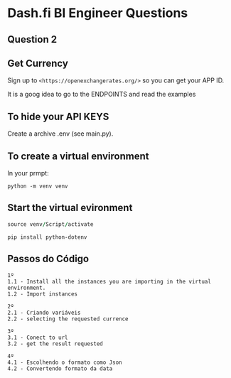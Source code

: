 # Dash.fi BI Engineer Questions
## Question 2

## Get Currency

Sign up to `<https://openexchangerates.org/>` so you can get your APP ID.

It is a goog idea to go to the ENDPOINTS and read the examples

## To hide your API KEYS

Create a archive .env (see main.py).

## To create a virtual environment
In your prmpt:

```
python -m venv venv
```
## Start the virtual evironment

```for windows
source venv/Script/activate
```

```
pip install python-dotenv
```

## Passos do Código
```
1º
1.1 - Install all the instances you are importing in the virtual environment.
1.2 - Import instances 
``` 
```
2º
2.1 - Criando variáveis
2.2 - selecting the requested currence
```
```
3º
3.1 - Conect to url
3.2 - get the result requested
```
```
4º
4.1 - Escolhendo o formato como Json
4.2 - Convertendo formato da data
